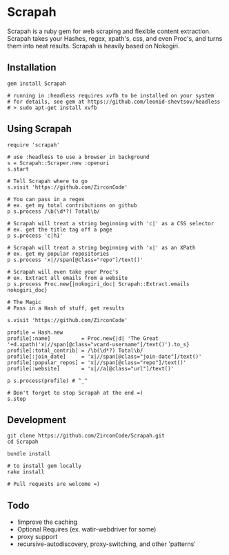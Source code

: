

Scrapah
===

Scrapah is a ruby gem for web scraping and flexible content extraction. Scrapah takes your Hashes, regex, xpath's, css, and even Proc's, and turns them into neat results. Scrapah is heavily based on Nokogiri.

Installation
---

	gem install Scrapah

    # running in :headless requires xvfb to be installed on your system 
    # for details, see gem at https://github.com/leonid-shevtsov/headless
    # > sudo apt-get install xvfb


Using Scrapah
---

	require 'scrapah'

	# use :headless to use a browser in background
	s = Scrapah::Scraper.new :openuri 
	s.start

	# Tell Scrapah where to go
	s.visit 'https://github.com/ZirconCode'

	# You can pass in a regex
	# ex. get my total contributions on github
	p s.process /\b(\d*?) Total\b/

	# Scrapah will treat a string beginning with 'c|' as a CSS selector
	# ex. get the title tag off a page
	p s.process 'c|h1'

	# Scrapah will treat a string beginning with 'x|' as an XPath
	# ex. get my popular repositories
	p s.process 'x|//span[@class="repo"]/text()'

	# Scrapah will even take your Proc's
	# ex. Extract all emails from a website
	p s.process Proc.new{|nokogiri_doc| Scrapah::Extract.emails nokogiri_doc}

	# The Magic
	# Pass in a Hash of stuff, get results

	s.visit 'https://github.com/ZirconCode'

	profile = Hash.new
	profile[:name]          = Proc.new{|d| 'The Great '+d.xpath('x|//span[@class="vcard-username"]/text()').to_s}
	profile[:total_contrib] = /\b(\d*?) Total\b/
	profile[:join_date]     = 'x|//span[@class="join-date"]/text()'
	profile[:popular_repos] = 'x|//span[@class="repo"]/text()'
	profile[:website]       = 'x|//a[@class="url"]/text()'

	p s.process(profile) # ^_^

	# Don't forget to stop Scrapah at the end =)
	s.stop


Development
---

    git clone https://github.com/ZirconCode/Scrapah.git
    cd Scrapah

    bundle install

    # to install gem locally
    rake install

	# Pull requests are welcome =)


Todo
---

* !improve the caching
* Optional Requires (ex. watir-webdriver for some)
* proxy support
* recursive-autodiscovery, proxy-switching, and other 'patterns'
